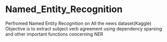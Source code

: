 # Named_Entity_Recognition
Perfromed Named Entity Recognition on All the news dataset(Kaggle)
Objective is to extract subject verb agreement using dependency sparsing and other important functions concerning NER

